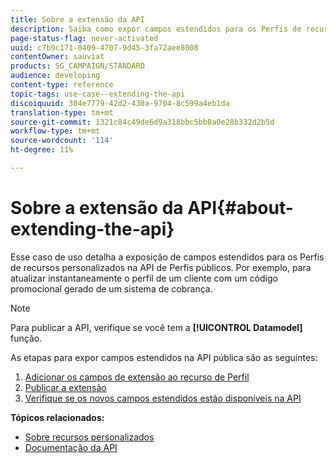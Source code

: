 ```yaml
---
title: Sobre a extensão da API
description: Saiba como expor campos estendidos para os Perfis de recursos personalizados na API de Perfis públicos.
page-status-flag: never-activated
uuid: c7b9c171-0409-4707-9d45-3fa72aee8008
contentOwner: sauviat
products: SG_CAMPAIGN/STANDARD
audience: developing
content-type: reference
topic-tags: use-case--extending-the-api
discoiquuid: 304e7779-42d2-430a-9704-8c599a4eb1da
translation-type: tm+mt
source-git-commit: 1321c84c49de6d9a318bbc5bb8a0e28b332d2b5d
workflow-type: tm+mt
source-wordcount: '114'
ht-degree: 11%

---
```



# Sobre a extensão da API{#about-extending-the-api}

Esse caso de uso detalha a exposição de campos estendidos para os Perfis de recursos personalizados na API de Perfis públicos. Por exemplo, para atualizar instantaneamente o perfil de um cliente com um código promocional gerado de um sistema de cobrança.

>[!NOTE]
>
>Para publicar a API, verifique se você tem a **[!UICONTROL Datamodel]** função.

As etapas para expor campos estendidos na API pública são as seguintes:

1. [Adicionar os campos de extensão ao recurso de Perfil](../../developing/using/step-1--add-extension-fields-to-the-profile-resource.md)
1. [Publicar a extensão](../../developing/using/step-2--publish-the-extension.md)
1. [Verifique se os novos campos estendidos estão disponíveis na API](../../developing/using/step-3--verify-the-extension.md)

**Tópicos relacionados:**

* [Sobre recursos personalizados](../../developing/using/data-model-concepts.md)
* [Documentação da API](../../api/using/get-started-apis.md)
